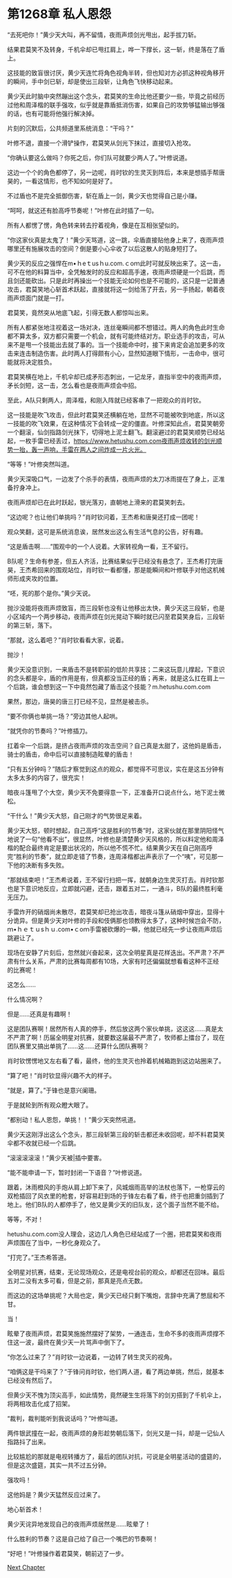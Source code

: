 # 第1268章 私人恩怨

“去死吧你！”黄少天大叫，再不留情，夜雨声烦剑光甩出，起手拔刀斩。

结果君莫笑不及转身，千机伞却已甩扛肩上，哗一下撑长，这一斩，终是落在了盾上。

这技能的致盲很讨厌，黄少天连忙将角色视角半转，但也知对方必抓这种视角移开的瞬间，手中剑已斩，却是使出三段斩，让角色飞快移动起来。

黄少天此时脑中突然蹦出这个念头，君莫笑的生命比他还要少一些，毕竟之前经历过他和周泽楷的联手强攻，似乎就是靠盾抵消伤害，如果自己的攻势够猛输出够强的话，也有可能将他强行解决掉。

片刻的沉默后，公共频道里系统消息：“干吗？”

叶修不退，直接一个滑铲操作，君莫笑从剑光下抹过，直接切入抢攻。

“你确认要这么做吗？你死之后，你们队可就要少两人了。”叶修说道。

这边一个个的角色都停了，另一边呢，肖时钦的生灵灭到阵后，本来是想插手帮唐昊的，一看这情形，也不知如何是好了。

不过盾也不是完全抵御伤害，斩在盾上一剑，黄少天也觉得自己是小赚。

“呵呵，就这还有脸高呼节奏呢！”叶修在此时插了一句。

所有人都愣了愣，角色转来转去拧着视角，像是在互相张望似的。

“你这家伙真是太鬼了！”黄少天骂道，这一跳，伞盾直接贴他身上来了，夜雨声烦哪里还有施展攻击的空间？倒是要小心伞收了以后这散人的贴身短打了。

黄少天的反应之强悍在m•ｈeｔusｈu.com.ｃoｍ此时可就反映出来了。这一击，可不在他的料算当中，全凭触发时的反应和超高手速，夜雨声烦硬是一个后跳，而且剑还能砍出。只是此时再操出一个技能无论如何也是不可能的，这只是一记普通攻击，君莫笑地心斩首术跃起，直接就将这一剑给荡了开去，另一手扬起，朝着夜雨声烦面门就是一打。

君莫笑，竟然突从地底飞起，引得无数人都惊叫出来。

所有人都紧张地注视着这一场对决，连丝毫瞬间都不想错过。两人的角色此时生命都不算太多，双方都只需要一个机会，就有可能终结对方。职业选手的攻击，可从来不是甩一个技能出去就了事的。当一个技能命中时，接下来肯定会追加更多的攻击来连击制造伤害。此时两人打得颇有小心，显然知道眼下情形，一击命中，很可能就将决定胜负。

君莫笑横在地上，千机伞却已成矛形态刺出，一记龙牙，直指半空中的夜雨声烦，矛长剑短，这一击，怎么看也是夜雨声烦会中招。

至此，A队只剩两人，周泽楷，和刚入阵就已经客串了一把观众的肖时钦。

这一技能是吹飞攻击，但此时君莫笑还横躺在地，显然不可能被吹到地底，所以这一技能的吹飞效果，在这种情况下会转成一定的僵直。叶修深知此点，君莫笑朝旁一个翻滚，仙剑指路剑光抹下，切得地上泥土翻飞。翻滚避过的君莫笑顺势已经站起，一枚手雷已经丢过，https://www.hetushu.com.com夜雨声烦收转的剑光顺势一抬，轰一声响，手雷在两人之间炸成一片火光。

“等等！”叶修突然叫道。

黄少天深吸口气，一边发了个杀手的表情，夜雨声烦的太刀冰雨提在了身上，正准备拧身冲上。

夜雨声烦却已在此时跃起，银光落刃，直朝地上滑来的君莫笑刺去。

“这边呢？也让他们单挑吗？”肖时钦问着，王杰希和唐昊还打成一团呢！

观众笑翻，这可是系统消息诶，居然发出这么有生活气息的公告，好有趣。

“这是盾击啊……”围观中的一个人说着。大家转视角一看，王不留行。

B队呢？生命有参差，但五人齐活，比赛结果似乎已经没有悬念了，王杰希打完唐昊，王杰希回来的围观站位，肖时钦一看都懂，那是能瞬间和叶修联手对他这机械师形成夹攻的位置。

“呸，死的那个是你。”黄少天说。

抛沙没能将夜雨声烦致盲，而三段斩也没有让他移出太快，黄少天这三段斩，也是小区域内一个两步移动，夜雨声烦在剑光晃动下瞬时就已闪至君莫笑身后，三段斩的第三斩，落下。

“那就，这么着吧？”肖时钦看看大家，说着。

抛沙！

黄少天没意识到，一来盾击不是转职前的低阶共享技；二来这玩意儿撑起，下意识的念头都是伞，盾的作用是有，但真都没当正经的盾；再来，就是这么扛在肩上一个后跳，谁会想到这一下中竟然包藏了盾击这个技能？m.hetushu.com.com

果然，那边，唐昊的唐三打已经不见，显然是被击杀。

“要不你俩也单挑一场？”旁边其他人起哄。

“就凭你的节奏吗？”叶修插刀。

扛着伞一个后跳，是挤占夜雨声烦的攻击空间？自己真是太甜了，这他妈是盾击，骑士的盾击，命中后可以直接制造眩晕的盾击！

“只有五分钟吗？”随后才察觉到这点的观众，都觉得不可思议，实在是这五分钟有太多太多的内容了，很充实！

暗夜斗篷甩了个大空，黄少天不免要得意一下，正准备开口说点什么，地下泥土微松。

“干什么！”黄少天大怒，自己刚才的气势很足来着。

黄少天大怒，顿时想起，自己高呼“这是胜利的节奏”时，这家伙就在那里阴阳怪气地说了一句“他看不出”，很显然，叶修也是清楚黄少天风格的，所以料定他和周泽楷的配合最终肯定是要出状况的，所以他不慌不忙。结果黄少天在自己刚高呼完“胜利的节奏”，就立即走错了节奏，连周泽楷都出声表示了一个“咦”，可见那一下他的决断有多失败。

“那就结束吧！”王杰希说着，王不留行扫把一挥，就朝身边生灵灭打去。肖时钦那也是下意识地反应，立即就闪避，还击，跟着五对二，一通斗，B队的最终胜利毫无压力。

手雷炸开的硝烟尚未散尽，君莫笑却已抢出攻击，暗夜斗篷从硝烟中穿出，显得十分诡异。但是黄少天对叶修的手段和伎俩那也领教得太多了，这种时候岂会不防，ｍ•ｈｅｔｕsｈｕ.com•ｃoｍ手雷被砍爆的一瞬，他就已经先一步让夜雨声烦后跳避让了。

现场在安静了片刻后，忽然就兴奋起来，这次全明星真是花样迭出。不严肃？不严肃有什么关系，严肃的比赛每周都有10场，大家有时还偏偏就想看看这种不正经的比赛呢！

这怎么……

什么情况啊？

但是……还真是有趣啊！

这是团队赛啊！居然所有人真的停手，然后放这两个家伙单挑，这这这……真是太不严肃了啊！历届全明星对抗赛，就要数这届最不严肃了，牧师都上擂台了，现在团队赛里又搞出单挑了……这……还算什么团队赛啊？

肖时钦愣愣地又左右看了看，最终，他的生灵灭也拎着机械箱跑到这边站圈来了。

“算了吧！”肖时钦显得兴趣不大的样子。

“就是，算了。”于锋也是意兴阑珊。

于是就轮到所有观众瞪大眼了。

“都别动！私人恩怨，单挑！！”黄少天突然吼道。

黄少天这刚浮出这么个念头，那三段斩第三段的斩击都还未收回呢，却不料君莫笑伞都不收就已经一个后跳。

“滚滚滚滚滚！”黄少天被|插中要害。

“能不能申请一下，暂时封闭一下语音？”叶修说道。

跟着，沐雨橙风的手炮从肩上卸下来了，风城烟雨高举的法杖也落下，一枪穿云的双枪插回了风衣里的枪套，好容易赶到场的于锋左右看了看，终于也把重剑插到了地上。他们B队的人都停手了，他又是黄少天的旧队友，这个面子当然不能不给。

等等，不对！

hetushu.com.com没人理会，这边几人角色已经站成了一个圈，把君莫笑和夜雨声烦围在了当中，一秒化身观众了。

“打完了。”王杰希答道。

全明星对抗赛，结束，无论现场观众，还是电视台前的观众，却都还在回味。最后五对二没有太多可看，但是之前，那真是亮点无数。

而这边的这场单挑呢？大局也定，黄少天已经只剩下嘴炮，言辞中充满了憋屈和不甘。

当！

眩晕了夜雨声烦，君莫笑施施然摆好了架势，一通连击，生命不多的夜雨声烦撑不住这一波，最终在黄少天一片骂声中倒下了。

“你怎么过来了？”肖时钦一边说着，一边转了转生灵灭的视角。

“咱俩这是干吗来了？”于锋问肖时钦，他们两人道，看了两边单挑，然后，就基本已经没有然后了。

但黄少天不愧为顶尖高手，如此情势，竟然硬生生将落下的剑刃搭到了千机伞上，将两相攻击化成了招架。

“裁判，裁判能听到我说话吗？”叶修叫道。

两件银武撞在一起，夜雨声烦的身形趁势朝后落下，剑光又是一抖，却是一记仙人指路抖了出来。

比较尴尬的那就是电视转播方了，最后的团队对抗，可说是全明星活动的盛筵的，但是这次盛筵，其实一共不过五分钟。

强攻吗！

这他妈是？黄少天猛然反应过来了。

地心斩首术！

黄少天诧异地发现自己的夜雨声烦居然是……眩晕了！

什么胜利的节奏？这是自己给了自己一个嘴巴的节奏啊！

“好吧！”叶修操作着君莫笑，朝前迈了一步。



[Next Chapter](%E7%AC%AC1269%E7%AB%A0%20%E6%9C%80%E6%9C%89%E7%BB%8F%E9%AA%8C%E7%9A%84%E9%80%89%E6%89%8B.md)